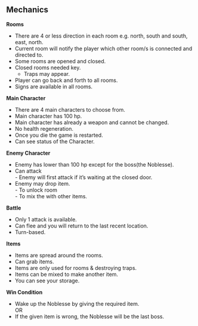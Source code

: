 <h2 id="mechanics">Mechanics</h2>
<p><strong>Rooms</strong></p>
<ul>
<li>There are 4 or less direction in each room e.g. north, south and south, east, north.</li>
<li>Current room will notify the player which other room/s is connected and directed to.</li>
<li>Some rooms are opened and closed.</li>
<li>Closed rooms needed key.
<ul>
<li>Traps may appear.</li>
</ul>
</li>
<li>Player can go back and forth to all rooms.</li>
<li>Signs are available in all rooms.</li>
</ul>
<p><strong>Main Character</strong></p>
<ul>
<li>There are 4 main characters to choose from.</li>
<li>Main character has 100 hp.</li>
<li>Main character has already a weapon and cannot be changed.</li>
<li>No health regeneration.</li>
<li>Once you die the game is restarted.</li>
<li>Can see status of the Character.</li>
</ul>
<p><strong>Enemy Character</strong></p>
<ul>
<li>Enemy has lower than 100 hp except for the boss(the Noblesse).</li>
<li>Can attack<br>
- Enemy will first attack if it’s waiting at the closed door.</li>
<li>Enemy may drop item.<br>
- To unlock room<br>
- To mix the with other items.</li>
</ul>
<p><strong>Battle</strong></p>
<ul>
<li>Only 1 attack is available.</li>
<li>Can flee and you will return to the last recent location.</li>
<li>Turn-based.</li>
</ul>
<p><strong>Items</strong></p>
<ul>
<li>Items are spread around the rooms.</li>
<li>Can grab items.</li>
<li>Items are only used for rooms &amp; destroying traps.</li>
<li>Items can be mixed to make another item.</li>
<li>You can see your storage.</li>
</ul>
<p><strong>Win Condition</strong></p>
<ul>
<li>Wake up the Noblesse by giving the required item.<br>
OR</li>
<li>If the given item is wrong, the Noblesse will be the last boss.</li>
</ul>

